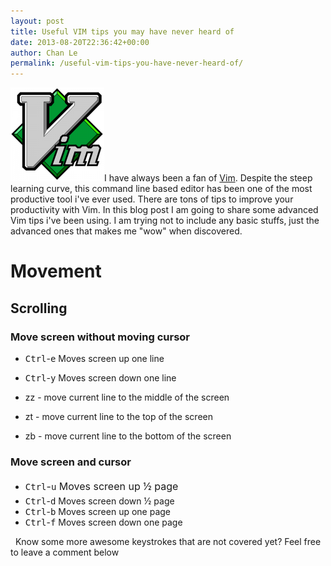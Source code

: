 ```yaml
---
layout: post
title: Useful VIM tips you may have never heard of
date: 2013-08-20T22:36:42+00:00
author: Chan Le
permalink: /useful-vim-tips-you-have-never-heard-of/
---
```

[![Vim Logo](/uploads/vim-editor_logo-150x150.png)](/uploads/vim-editor_logo-e1377064266208.png)I have always been a fan of [Vim](http://www.vim.org/). Despite the steep learning curve, this command line based editor has been one of the most productive tool i've ever used. There are tons of tips to improve your productivity with Vim. In this blog post I am going to share some advanced Vim tips i've been using. I am trying not to include any basic stuffs, just the advanced ones that makes me "wow" when discovered. 

# Movement

## Scrolling

### Move screen without moving cursor

*   <kbd>Ctrl</kbd>-<kbd>e</kbd> Moves screen up one line
*   <kbd>Ctrl</kbd>-<kbd>y</kbd> Moves screen down one line

*   zz - move current line to the middle of the screen
*   zt - move current line to the top of the screen
*   zb - move current line to the bottom of the screen

### Move screen and cursor

*   <kbd style="line-height: 1.714285714;">Ctrl</kbd><span style="line-height: 1.714285714; font-size: 1rem;">-</span><kbd style="line-height: 1.714285714;">u</kbd><span style="line-height: 1.714285714; font-size: 1rem;"> Moves screen up ½ page</span>
*   <kbd>Ctrl</kbd>-<kbd>d</kbd> Moves screen down ½ page
*   <kbd>Ctrl</kbd>-<kbd>b</kbd> Moves screen up one page
*   <kbd>Ctrl</kbd>-<kbd>f</kbd> Moves screen down one page

  Know some more awesome keystrokes that are not covered yet? Feel free to leave a comment below
